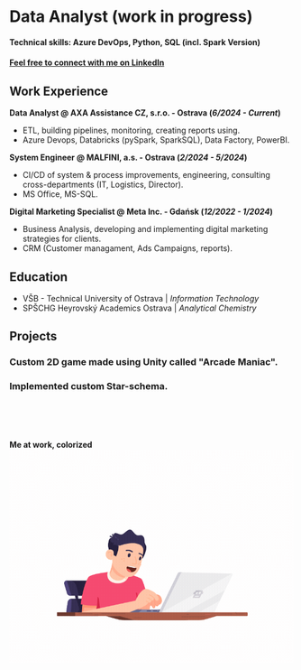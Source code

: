 # Data Analyst (work in progress)

#### Technical skills: Azure DevOps, Python, SQL (incl. Spark Version) 
#### [Feel free to connect with me on LinkedIn](https://www.linkedin.com/in/rene-gregory)

## Work Experience
**Data Analyst @ AXA Assistance CZ, s.r.o. - Ostrava (_6/2024 - Current_)**
- ETL, building pipelines, monitoring, creating reports using.
- Azure Devops, Databricks (pySpark, SparkSQL), Data Factory, PowerBI.    

**System Engineer @ MALFINI, a.s. - Ostrava (_2/2024 - 5/2024_)**
- CI/CD of system & process improvements, engineering, consulting cross-departments (IT, Logistics, Director).
- MS Office, MS-SQL.
  
**Digital Marketing Specialist @ Meta Inc. - Gdańsk (_12/2022 - 1/2024_)**
- Business Analysis, developing and implementing digital marketing strategies for clients.
- CRM (Customer managament, Ads Campaigns, reports).

## Education
- VŠB - Technical University of Ostrava | _Information Technology_
- SPŠCHG Heyrovský Academics Ostrava | _Analytical Chemistry_

## Projects

### Custom 2D game made using Unity called "Arcade Maniac".

### Implemented custom Star-schema.
<br><br>
<br><br>
**Me at work, colorized**
![Me at work, colorized](/assets/img/y.gif)
